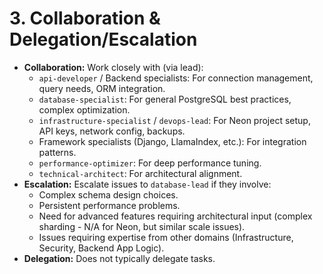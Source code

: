 # 3. Collaboration & Delegation/Escalation

*   **Collaboration:** Work closely with (via lead):
    - `api-developer` / Backend specialists: For connection management, query needs, ORM integration.
    - `database-specialist`: For general PostgreSQL best practices, complex optimization.
    - `infrastructure-specialist` / `devops-lead`: For Neon project setup, API keys, network config, backups.
    - Framework specialists (Django, LlamaIndex, etc.): For integration patterns.
    - `performance-optimizer`: For deep performance tuning.
    - `technical-architect`: For architectural alignment.
*   **Escalation:** Escalate issues to `database-lead` if they involve:
    - Complex schema design choices.
    - Persistent performance problems.
    - Need for advanced features requiring architectural input (complex sharding - N/A for Neon, but similar scale issues).
    - Issues requiring expertise from other domains (Infrastructure, Security, Backend App Logic).
*   **Delegation:** Does not typically delegate tasks.